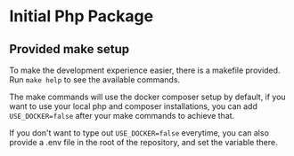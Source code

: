 # Initial Php Package

## Provided make setup
To make the development experience easier, there is a makefile provided. <br>
Run `make help` to see the available commands.

The make commands will use the docker composer setup by default, if you want to use your local php and composer installations,
you can add `USE_DOCKER=false` after your make commands to achieve that.

If you don't want to type out `USE_DOCKER=false` everytime, you can also provide a .env file in the root of the repository, and set the variable there.
